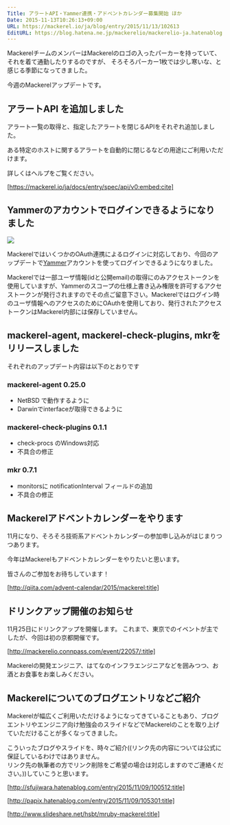 ```yaml
---
Title: アラートAPI・Yammer連携・アドベントカレンダー募集開始 ほか
Date: 2015-11-13T10:26:13+09:00
URL: https://mackerel.io/ja/blog/entry/2015/11/13/102613
EditURL: https://blog.hatena.ne.jp/mackerelio/mackerelio-ja.hatenablog.mackerel.io/atom/entry/9247541947915149284
---
```


MackerelチームのメンバーはMackerelのロゴの入ったパーカーを持っていて、それを着て通勤したりするのですが、
そろそろパーカー1枚では少し寒いな、と感じる季節になってきました。

今週のMackerelアップデートです。

## アラートAPI を追加しました

アラート一覧の取得と、指定したアラートを閉じるAPIをそれぞれ追加しました。

ある特定のホストに関するアラートを自動的に閉じるなどの用途にご利用いただけます。

詳しくはヘルプをご覧ください。

[https://mackerel.io/ja/docs/entry/spec/api/v0:embed:cite]

## Yammerのアカウントでログインできるようになりました

![](https://cdn-ak.f.st-hatena.com/images/fotolife/m/mackerelio/20151113/20151113164855.png)

MackerelではいくつかのOAuth連携によるログインに対応しており、今回のアップデートで[Yammer](https://www.microsoft.com/ja-jp/yammer/)アカウントを使ってログインできるようになりました。

Mackerelでは一部ユーザ情報(idと公開email)の取得にのみアクセストークンを使用していますが、Yammerのスコープの仕様上書き込み権限を許可するアクセストークンが発行されますのでその点ご留意下さい。Mackerelではログイン時のユーザ情報へのアクセスのためにOAuthを使用しており、発行されたアクセストークンはMackerel内部には保存していません。

## mackerel-agent, mackerel-check-plugins, mkrをリリースしました

それぞれのアップデート内容は以下のとおりです

### mackerel-agent 0.25.0

- NetBSD で動作するように
- Darwinでinterfaceが取得できるように

### mackerel-check-plugins 0.1.1

- check-procs のWindows対応
- 不具合の修正

### mkr 0.7.1

- monitorsに notificationInterval フィールドの追加
- 不具合の修正

## Mackerelアドベントカレンダーをやります

11月になり、そろそろ技術系アドベントカレンダーの参加申し込みがはじまりつつあります。

今年はMackerelもアドベントカレンダーをやりたいと思います。

皆さんのご参加をお待ちしています！

[http://qiita.com/advent-calendar/2015/mackerel:title]


## ドリンクアップ開催のお知らせ

11月25日にドリンクアップを開催します。
これまで、東京でのイベントが主でしたが、今回は初の京都開催です。

[http://mackerelio.connpass.com/event/22057/:title]

Mackerelの開発エンジニア、はてなのインフラエンジニアなどを囲みつつ、お酒とお食事をお楽しみください。

## Mackerelについてのブログエントリなどご紹介

Mackerelが幅広くご利用いただけるようになってきていることもあり、ブログエントリやエンジニア向け勉強会のスライドなどでMackerelのことを取り上げていただけることが多くなってきました。

こういったブログやスライドを、時々ご紹介((リンク先の内容については公式に保証しているわけではありません。<br>リンク先の執筆者の方でリンク削除をご希望の場合は対応しますのでご連絡ください。))していこうと思います。

[http://sfujiwara.hatenablog.com/entry/2015/11/09/100512:title]

[http://papix.hatenablog.com/entry/2015/11/09/105301:title]

[http://www.slideshare.net/hsbt/mruby-mackerel:title]
